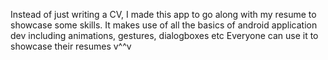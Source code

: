 Instead of just writing a CV, I made this app to go along with my resume to showcase some skills.
It makes use of all the basics of android application dev including animations, gestures, dialogboxes etc
Everyone can use it to showcase their resumes v^^v
